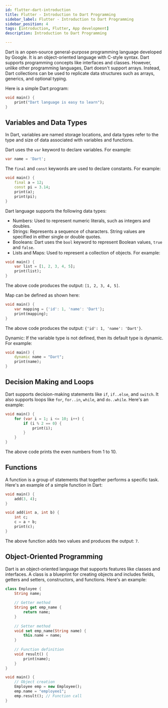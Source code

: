 ```yaml
---
id: flutter-dart-introduction
title: Flutter - Introduction to Dart Programming
sidebar_label: Flutter - Introduction to Dart Programming
sidebar_position: 4
tags: [introduction, Flutter, App development]
description: Introduction to Dart Programming

---
```


Dart is an open-source general-purpose programming language developed by Google. It is an object-oriented language with C-style syntax. Dart supports programming concepts like interfaces and classes. However, unlike other programming languages, Dart doesn't support arrays. Instead, Dart collections can be used to replicate data structures such as arrays, generics, and optional typing.

Here is a simple Dart program:

```dart
void main() {
    print("Dart language is easy to learn");
}
```

## Variables and Data Types

In Dart, variables are named storage locations, and data types refer to the type and size of data associated with variables and functions.

Dart uses the `var` keyword to declare variables. For example:

```dart
var name = 'Dart';
```

The `final` and `const` keywords are used to declare constants. For example:

```dart
void main() {
    final a = 12;
    const pi = 3.14;
    print(a);
    print(pi);
}
```

Dart language supports the following data types:

- Numbers: Used to represent numeric literals, such as integers and doubles.
- Strings: Represents a sequence of characters. String values are specified in either single or double quotes.
- Booleans: Dart uses the `bool` keyword to represent Boolean values, `true` and `false`.
- Lists and Maps: Used to represent a collection of objects. For example:

```dart
void main() {
    var list = [1, 2, 3, 4, 5];
    print(list);
}
```

The above code produces the output: `[1, 2, 3, 4, 5]`.

Map can be defined as shown here:

```dart
void main() {
    var mapping = {'id': 1, 'name': 'Dart'};
    print(mapping);
}
```

The above code produces the output: `{'id': 1, 'name': 'Dart'}`.

Dynamic: If the variable type is not defined, then its default type is dynamic. For example:

```dart
void main() {
    dynamic name = "Dart";
    print(name);
}
```

## Decision Making and Loops

Dart supports decision-making statements like `if`, `if..else`, and `switch`. It also supports loops like `for`, `for..in`, `while`, and `do..while`. Here's an example:

```dart
void main() {
    for (var i = 1; i <= 10; i++) {
        if (i % 2 == 0) {
            print(i);
        }
    }
}
```

The above code prints the even numbers from 1 to 10.

## Functions

A function is a group of statements that together performs a specific task. Here's an example of a simple function in Dart:

```dart
void main() {
    add(3, 4);
}

void add(int a, int b) {
    int c;
    c = a + b;
    print(c);
}
```

The above function adds two values and produces the output: `7`.

## Object-Oriented Programming

Dart is an object-oriented language that supports features like classes and interfaces. A class is a blueprint for creating objects and includes fields, getters and setters, constructors, and functions. Here's an example:

```dart
class Employee {
    String name;
    
    // Getter method
    String get emp_name {
        return name;
    }
    
    // Setter method
    void set emp_name(String name) {
        this.name = name;
    }
    
    // Function definition
    void result() {
        print(name);
    }
}

void main() {
    // Object creation
    Employee emp = new Employee();
    emp.name = "employee1";
    emp.result(); // Function call
}
```
